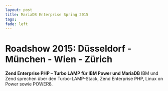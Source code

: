 ```yaml
---
layout: post
title: MariaDB Enterprise Spring 2015
tags: 
fade: left
---
```

Roadshow 2015: Düsseldorf - München - Wien - Zürich
======
**Zend Enterprise PHP – Turbo LAMP für IBM Power und MariaDB**
IBM und Zend sprechen über den Turbo-LAMP-Stack, Zend Enterprise PHP, Linux on Power sowie POWER8.
